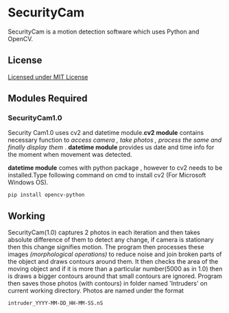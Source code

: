 # SecurityCam
SecurityCam is a motion detection software which uses Python and OpenCV.
## License
  [Licensed  under MIT License](https://github.com/EccentricX/SecurityCam/blob/main/LICENSE)

## Modules Required
### SecurityCam1.0
  Security Cam1.0 uses cv2 and datetime module.**cv2 module** contains necessary function to *access camera , take photos , process the same and finally display them* . **datetime module** provides us date and time info for the moment when movement was detected.
  
  **datetime module** comes with python package , however to cv2 needs to be installed.Type following command on cmd to install cv2 (For Microsoft Windows OS).

    pip install opencv-python
    
 ## Working
 SecurityCam(1.0) captures 2 photos in each iteration and then takes absolute difference of them to detect any change, if camera is stationary then this change signifies motion. The program then processes these images *(morphological operations)* to reduce noise and join broken parts of the object and draws contours around them. It then checks the area of the moving object and if it is more than a particular number(5000 as in 1.0) then is draws a bigger contours around that small contours are ignored. Program then saves those photos (with contours) in folder named 'Intruders' on current working directory. Photos are named under the format
 
    intruder_YYYY-MM-DD_HH-MM-SS.nS
 
 
